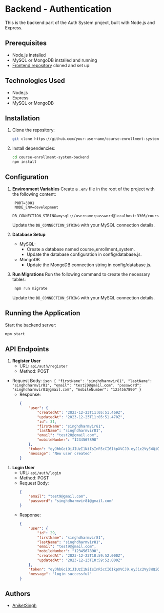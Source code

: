 # Backend - Authentication

This is the backend part of the Auth System project, built with Node.js and Express.

## Prerequisites

-   Node.js installed
-   MySQL or MongoDB installed and running
-   [Frontend repository](#) cloned and set up

## Technologies Used

-   Node.js
-   Express
-   MySQL or MongoDB

## Installation

1. Clone the repository:

    ```bash
    git clone https://github.com/your-username/course-enrollment-system-backend.git
    ```

1. Install dependencies:

    ```bash
    cd course-enrollment-system-backend
    npm install
    ```

## Configuration

1. **Environment Variables**
   Create a `.env` file in the root of the project with the following content:

    ```env
     PORT=3001
     NODE_ENV=development
     DB_CONNECTION_STRING=mysql://username:password@localhost:3306/course_enrollment_system
    ```

    Update the `DB_CONNECTION_STRING` with your MySQL connection details.

1. **Database Setup**

    - MySQL:
        - Create a database named course_enrollment_system.
        - Update the database configuration in config/database.js.
    - MongoDB
        - Update the MongoDB connection string in config/database.js.

1. **Run Migrations**
   Run the following command to create the necessary tables:

    ```bash
     npm run migrate
    ```

    Update the `DB_CONNECTION_STRING` with your MySQL connection details.

## Running the Application

Start the backend server:

```bash
npm start
```

## API Endpoints

1. **Register User**
    - URL: `api/auth/register`
    - Method: POST

-   Request Body:
    `json
{
	"firstName": "singhdharmvir81",
	"lastName": "singhdharmvir81",
	"email": "test20@gmail.com",
	"password": "singhdharmvir81@gmail.com",
	"mobileNumber": "1234567890"
}
`
    -   Response:
        ```json
        {
        	"user": {
        		"createdAt": "2023-12-23T11:05:51.469Z",
        		"updatedAt": "2023-12-23T11:05:51.470Z",
        		"id": 31,
        		"firstName": "singhdharmvir81",
        		"lastName": "singhdharmvir81",
        		"email": "test20@gmail.com",
        		"mobileNumber": "1234567890"
        	},
        	"token": "eyJhbGciOiJIUzI1NiIsInR5cCI6IkpXVCJ9.eyJ1c2VySWQiOjMxLCJpYXQiOjE3MDMzMjk1NTEsImV4cCI6MTcwMzMzMzE1MX0.qA0vwDwfPcShbW3yEYVmbDgSBnOcAdm1g5FnJeurcuw",
        	"message": "New user created"
        }
        ```

1. **Login User**
    - URL: `api/auth/login`
    - Method: POST
    - Request Body:
        ```json
        {
        	"email": "test9@gmail.com",
        	"password": "singhdharmvir81@gmail.com"
        }
        ```
    - Response:
        ```json
        {
        	"user": {
        		"id": 29,
        		"firstName": "singhdharmvir81",
        		"lastName": "singhdharmvir81",
        		"email": "test9@gmail.com",
        		"mobileNumber": "1234567890",
        		"createdAt": "2023-12-23T10:59:52.000Z",
        		"updatedAt": "2023-12-23T10:59:52.000Z"
        	},
        	"token": "eyJhbGciOiJIUzI1NiIsInR5cCI6IkpXVCJ9.eyJ1c2VySWQiOjI5LCJpYXQiOjE3MDMzMjk1MDcsImV4cCI6MTcwMzMzMzEwN30.FWbo1nzBK0HuT4_KrM8vcAnqgWTrUTNMRcQJ01RYzwI",
        	"message": "login successful"
        }
        ```

## Authors

-   [AniketSingh](https://github.com/Aniket-git-hub/)
